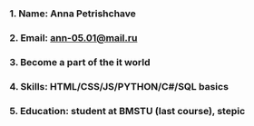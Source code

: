 ### 1. Name: Anna Petrishchave
### 2. Email: ann-05.01@mail.ru
### 3. Become a part of the it world
### 4.	Skills: HTML/CSS/JS/PYTHON/C#/SQL basics
### 5.	Education: student at BMSTU (last course), stepic